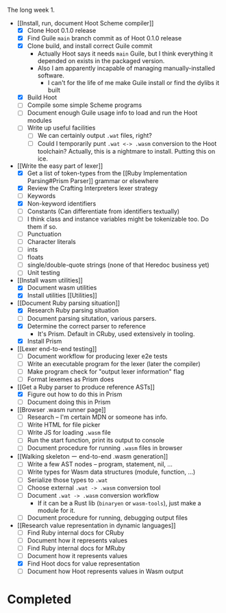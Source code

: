 The long week 1.

- [[Install, run, document Hoot Scheme compiler]]
	- [x] Clone Hoot 0.1.0 release 
	- [x] Find Guile `main` branch commit as of Hoot 0.1.0 release
	- [x] Clone build, and install correct Guile commit
		- Actually Hoot says it needs `main` Guile, but I think everything it depended on exists in the packaged version.
		- Also I am apparently incapable of managing manually-installed software.
			- I can't for the life of me make Guile install or find the dylibs it built
	- [x] Build Hoot
	- [ ] Compile some simple Scheme programs
	- [ ] Document enough Guile usage info to load and run the Hoot modules
	- [ ] Write up useful facilities
		- [ ] We can certainly output `.wat` files, right?
		- [ ] Could I temporarily punt `.wat <-> .wasm` conversion to the Hoot toolchain?
Actually, this is a nightmare to install. Putting this on ice.

- [[Write the easy part of lexer]]
	- [x] Get a list of token-types from the [[Ruby Implementation Parsing#Prism Parser]] grammar or elsewhere
	- [x] Review the Crafting Interpreters lexer strategy
	- [ ] Keywords
	- [x] Non-keyword identifiers
	- [ ] Constants (Can differentiate from identifiers textually)
	- [ ] I think class and instance variables might be tokenizable too. Do them if so.
	- [ ] Punctuation
	- [ ] Character literals
	- [ ] ints
	- [ ] floats
	- [ ] single/double-quote strings (none of that Heredoc business yet)
	- [ ] Unit testing
- [[Install wasm utilities]]
	- [x] Document wasm utilities
	- [x] Install utilities
		[[Utilities]]
- [[Document Ruby parsing situation]]
	- [x] Research Ruby parsing situation
	- [ ] Document parsing situtation, various parsers.
	- [x] Determine the correct parser to reference
		- It's Prism. Default in CRuby, used extensively in tooling.
	- [x] Install Prism
- [[Lexer end-to-end testing]]
	- [ ] Document workflow for producing lexer e2e tests
	- [ ] Write an executable program for the lexer (later the compiler)
	- [ ] Make program check for "output lexer information" flag
	- [ ] Format lexemes as Prism does
- [[Get a Ruby parser to produce reference ASTs]]
	- [x] Figure out how to do this in Prism
	- [ ] Document doing this in Prism
- [[Browser .wasm runner page]]
	- [ ] Research – I'm certain MDN or someone has info.
	- [ ] Write HTML for file picker
	- [ ] Write JS for loading `.wasm` file
	- [ ] Run the start function, print its output to console
	- [ ] Document procedure for running `.wasm` files in browser
- [[Walking skeleton ー end-to-end .wasm generation]]
	- [ ] Write a few AST nodes – program, statement, nil, ...
	- [ ] Write types for Wasm data structures (module, function, ...)
	- [ ] Serialize those types to `.wat` 
	- [ ] Choose external `.wat -> .wasm` conversion tool
	- [ ] Document `.wat -> .wasm` conversion workflow
		- If it can be a Rust lib (`binaryen` or `wasm-tools`), just make a module for it.
	- [ ] Document procedure for running, debugging output files
- [[Research value representation in dynamic languages]]
	- [ ] Find Ruby internal docs for CRuby
	- [ ] Document how it represents values
	- [ ] Find Ruby internal docs for MRuby
	- [ ] Document how it represents values
	- [x] Find Hoot docs for value representation
	- [ ] Document how Hoot represents values in Wasm output
# Completed